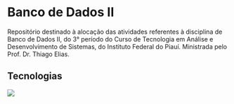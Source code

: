 # Banco de Dados II
Repositório destinado à alocação das atividades referentes à disciplina de Banco de Dados II, do 3° período do Curso de Tecnologia em Análise e Desenvolvimento de Sistemas, do Instituto Federal do Piauí. Ministrada pelo Prof. Dr. Thiago Elias. 

## Tecnologias
<img src="https://img.shields.io/badge/PostgreSQL-316192?style=for-the-badge&logo=postgresql&logoColor=white">

